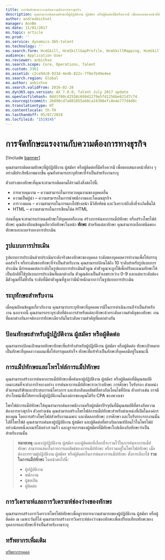 ```yaml
---
title: การจัดทักษะแรงงานกับความต้องการทางธุรกิจ
description: คุณสามารถติดตามทักษะที่ผู้ปฏิบัติงาน ผู้สมัคร หรือผู้ติดต่อที่มีหรือควรมี เพื่อตอบสนองหน้าที่ต่าง ๆ อย่างมีประสิทธิภาพมากขึ้น คุณยังสามารถระบุทักษะที่จำเป็นสำหรับงานระบุ
author: andreabichsel
manager: AnnBe
ms.date: 11/01/2017
ms.topic: article
ms.prod: ''
ms.service: dynamics-365-talent
ms.technology: ''
ms.search.form: HcmSkill, HcmSkillGapProfile, HcmSkillMapping, HcmSkillType
audience: Application User
ms.reviewer: anbichse
ms.search.scope: Core, Operations, Talent
ms.custom: 3361
ms.assetid: c2ce94c0-933d-4edb-822c-7f0e7b49e4ee
ms.search.region: Global
ms.author: anbichse
ms.search.validFrom: 2016-02-28
ms.dyn365.ops.version: AX 7.0.0, Talent July 2017 update
ms.openlocfilehash: 0dd1f00cd2558c69941279e5f41256be621d7c74
ms.sourcegitcommit: 2b890cd7a801055ab0ca24398efc8e4e777d4d8c
ms.translationtype: HT
ms.contentlocale: th-TH
ms.lasthandoff: 05/07/2019
ms.locfileid: "1519245"
---
```

# <a name="align-workforce-skills-with-business-needs"></a>การจัดทักษะแรงงานกับความต้องการทางธุรกิจ

[!include [banner](includes/banner.md)]

คุณสามารถติดตามทักษะที่ผู้ปฏิบัติงาน ผู้สมัคร หรือผู้ติดต่อที่มีหรือควรมี เพื่อตอบสนองหน้าที่ต่าง ๆ อย่างมีประสิทธิภาพมากขึ้น คุณยังสามารถระบุทักษะที่จำเป็นสำหรับงานระบุ

ตัวอย่างของทักษะที่คุณจะสามารถติดตามได้รวมถึงสิ่งต่อไปนี้:
-   การควบคุมงาน – ความสามารถในการควบคุมงานของบุคคลอื่น
-   ความเป็นผู้นำ – ความสามารถในการนำพนักงานและโดเมนธุรกิจ
-   การวางแผน – ความสามารถในการมองไปข้างหน้า มีวิสัยทัศน์ และวิเคราะห์ถึงสิ่งที่จะเกิดขึ้นได้
-   HTML – ความสามารถในการเขียนโค้ด HTML

ก่อนที่คุณจะสามารถกำหนดทักษะให้บุคคลหรืองาน สร้างการค้นหาการแม็ปทักษะ หรือสร้างโพรไฟล์ทักษะ คุณต้องป้อนข้อมูลเกี่ยวกับทักษะในหน้า **ทักษะ** สำหรับแต่ละทักษะ คุณสามารถเลือกชนิดของทักษะและแบบจำลองการประเมิน

## <a name="rating-models"></a>รูปแบบการประเมิน
รูปแบบการประเมินช่วยประเมินระดับจริงของทักษะของบุคคล ระดับของบุคคลควรทำงานเพื่อให้บรรลุผลสำเร็จ หรือระดับของทักษะที่จำเป็นสำหรับงาน คุณสามารถป้อนได้ถึง 10 ระดับสำหรับรูปแบบการประเมิน  มีกำหนดแต่ละระดับในรูปแบบการประเมินตัวคูณ  ค่าตัวคูณจะถูกใช้เพื่อปรับคะแนนทักษะให้เป็นปกติที่ใช้รูปแบบการประเมินที่แตกต่างกัน  ตัวคูณต้องเป็นตัวเลขระหว่าง 0-9 และแต่ละระดับต้องมีตัวคูณที่ไม่ซ้ำกัน  ระดับที่มีค่าตัวคูณที่สูงกว่ามีน้ำหนักมากกว่าในรูปแบบการประเมิน

## <a name="specify-job-skills"></a>ระบุทักษะสำหรับงาน
เมื่อคุณป้อนข้อมูลเกี่ยวกับงาน คุณสามารถระบุทักษะที่บุคคลควรมีในการดำเนินงานทีจำเป็นสำหรับงาน  นอกจากนี้ คุณสามารถระบุระดับที่ต้องการสำหรับแต่ละทักษะด้วยระดับความสำคัญของทักษะ งานที่แตกต่างกันอาจต้องการทักษะเดียวกันในระดับความสำคัญที่แตกต่างกัน

## <a name="enter-skills-for-workers-applicants-or-contacts"></a>ป้อนทักษะสำหรับผู้ปฏิบัติงาน ผู้สมัคร หรือผู้ติดต่อ
คุณสามารถป้อนเป้าหมายทักษะทักษะที่แท้จริงสำหรับผู้ปฏิบัติงาน ผู้สมัคร หรือผู้ติดต่อ ทักษะเป้าหมายเป็นทักษะที่บุคคลวางแผนเพื่อให้บรรลุผลสำเร็จ ทักษะที่แท้จริงเป็นทักษะที่บุคคลมีอยู่ในขณะนี้

## <a name="skill-mapping-and-skill-mapping-profiles"></a> การแม็ปทักษะและโพรไฟล์การแม็ปทักษะ
คุณสามารถสร้างการค้นหาการแม็ปทักษะเพื่อค้นหาผู้ปฏิบัติงาน ผู้สมัคร หรือผู้ติดต่อที่มีคุณสมบัติเหมาะสมที่จะทำภารกิจบางอย่าง การค้นหาการแม็ปทักษะระหว่างทักษะ การศึกษา ใบรับรอง ตำแหน่งตัวแทนบริษัทและประสบการณ์โครงการ และส่งกลับผลลัพธ์ที่ตรงกับเงื่อนไขที่ป้อน  ตัวอย่างเช่น อาจมีประโยชน์เพื่อให้ทราบซึ่งผู้ปฏิบัติงานในองค์กรของคุณได้รับ CPA ของพวกเขา

โพรไฟล์การแม็ปทักษะให้คุณสามารถค้นหาพนักงานหรือผู้สมัครปัจจุบันที่มีคุณสมบัติที่ตรงกับความต้องการทางธุรกิจ  ตัวอย่างเช่น คุณสามารถสร้างโพรไฟล์การแม็ปทักษะสำหรับตำแหน่งที่เปิดในองค์กรของคุณ โดยการสร้างโพรไฟล์สำหรับงานเฉพาะ และคัดลอกทักษะ การศึกษา และใบรับรองจากงานนั้นไปที่โพรไฟล์ คุณสามารถค้นหาผู้ปฏิบัติงาน ผู้สมัคร และผู้ติดต่อที่ตรงกับเกณฑ์ป้อนไว้ในโพรไฟล์อย่างน้อยหนึ่งเกณฑ์ได้อย่างรวดเร็ว และดูรายการของผู้สมัครที่มีทักษะใกล้เคียงกับทักษะจำเป็นสำหรับงานนั้น

> **หมายเหตุ** เฉพาะผู้ปฏิบัติงาน ผู้สมัคร และผู้ติดต่อที่เลือกที่จะรวมไว้ในการค้นหาการแม็ปทักษะ สามารถแสดงในรายการผลลัพธ์ของการแม็ปทักษะ หรือรวมอยู่ในโพรไฟล์ทักษะ เมื่อต้องการรวมผู้ปฏิบัติงาน ผู้สมัคร หรือผู้ติดต่อในการค้นหาการแม็ปทักษะ ตั้งการเลือกใช่ **รวมในการแม็ปทักษะ** ในหน้าต่อไปนี้:
> 
> + ผู้ปฏิบัติงาน
> + พนักงาน
> + ผู้ขอเปิด
> + ผู้ติดต่อ

## <a name="skill-gap-analysis-and-skill-profile-analysis"></a>การวิเคราะห์และการวิเคราะห์ช่องว่างของทักษะ
คุณสามารถสร้างการวิเคราะห์โพรไฟล์ทักษะเพื่อดูรายการความสามารถของผู้ปฏิบัติงาน ผู้สมัคร หรือผู้ติดต่อ ณ เฉพาะวันที่ได้ คุณสามารถสร้างการวิเคราะห์ช่องว่างของทักษะเพื่อเปรียบเทียบทักษะของบุคลากรและทักษะที่จำเป็นสำหรับงานระบุ  



<a name="additional-resources"></a>ทรัพยากรเพิ่มเติม
--------

[ทรัพยากรบุคคล](index.md)



